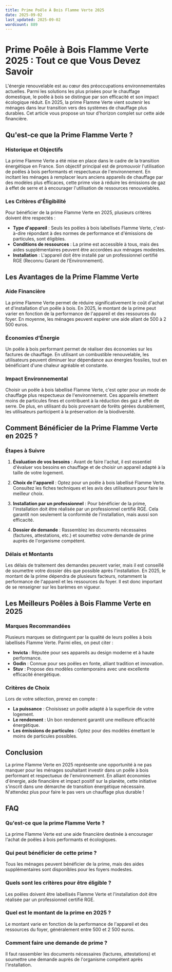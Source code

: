 ```yaml
---
title: Prime Poêle À Bois Flamme Verte 2025
date: 2025-09-02
last_updated: 2025-09-02
wordcount: 889
---
```


# Prime Poêle à Bois Flamme Verte 2025 : Tout ce que Vous Devez Savoir

L'énergie renouvelable est au cœur des préoccupations environnementales actuelles. Parmi les solutions les plus prisées pour le chauffage domestique, le poêle à bois se distingue par son efficacité et son impact écologique réduit. En 2025, la prime Flamme Verte vient soutenir les ménages dans leur transition vers des systèmes de chauffage plus durables. Cet article vous propose un tour d'horizon complet sur cette aide financière.

## Qu'est-ce que la Prime Flamme Verte ?

### Historique et Objectifs

La prime Flamme Verte a été mise en place dans le cadre de la transition énergétique en France. Son objectif principal est de promouvoir l'utilisation de poêles à bois performants et respectueux de l'environnement. En incitant les ménages à remplacer leurs anciens appareils de chauffage par des modèles plus efficaces, cette prime vise à réduire les émissions de gaz à effet de serre et à encourager l'utilisation de ressources renouvelables.

### Les Critères d'Éligibilité

Pour bénéficier de la prime Flamme Verte en 2025, plusieurs critères doivent être respectés :

- **Type d'appareil** : Seuls les poêles à bois labellisés Flamme Verte, c'est-à-dire répondant à des normes de performance et d'émissions de particules, sont éligibles.
- **Conditions de ressources** : La prime est accessible à tous, mais des aides supplémentaires peuvent être accordées aux ménages modestes.
- **Installation** : L'appareil doit être installé par un professionnel certifié RGE (Reconnu Garant de l’Environnement).

## Les Avantages de la Prime Flamme Verte

### Aide Financière

La prime Flamme Verte permet de réduire significativement le coût d'achat et d'installation d'un poêle à bois. En 2025, le montant de la prime peut varier en fonction de la performance de l'appareil et des ressources du foyer. En moyenne, les ménages peuvent espérer une aide allant de 500 à 2 500 euros.

### Économies d'Énergie

Un poêle à bois performant permet de réaliser des économies sur les factures de chauffage. En utilisant un combustible renouvelable, les utilisateurs peuvent diminuer leur dépendance aux énergies fossiles, tout en bénéficiant d'une chaleur agréable et constante.

### Impact Environnemental

Choisir un poêle à bois labellisé Flamme Verte, c'est opter pour un mode de chauffage plus respectueux de l'environnement. Ces appareils émettent moins de particules fines et contribuent à la réduction des gaz à effet de serre. De plus, en utilisant du bois provenant de forêts gérées durablement, les utilisateurs participent à la préservation de la biodiversité.

## Comment Bénéficier de la Prime Flamme Verte en 2025 ?

### Étapes à Suivre

1. **Évaluation de vos besoins** : Avant de faire l'achat, il est essentiel d'évaluer vos besoins en chauffage et de choisir un appareil adapté à la taille de votre logement.
   
2. **Choix de l'appareil** : Optez pour un poêle à bois labellisé Flamme Verte. Consultez les fiches techniques et les avis des utilisateurs pour faire le meilleur choix.

3. **Installation par un professionnel** : Pour bénéficier de la prime, l'installation doit être réalisée par un professionnel certifié RGE. Cela garantit non seulement la conformité de l'installation, mais aussi son efficacité.

4. **Dossier de demande** : Rassemblez les documents nécessaires (factures, attestations, etc.) et soumettez votre demande de prime auprès de l'organisme compétent.

### Délais et Montants

Les délais de traitement des demandes peuvent varier, mais il est conseillé de soumettre votre dossier dès que possible après l'installation. En 2025, le montant de la prime dépendra de plusieurs facteurs, notamment la performance de l'appareil et les ressources du foyer. Il est donc important de se renseigner sur les barèmes en vigueur.

## Les Meilleurs Poêles à Bois Flamme Verte en 2025

### Marques Recommandées

Plusieurs marques se distinguent par la qualité de leurs poêles à bois labellisés Flamme Verte. Parmi elles, on peut citer :

- **Invicta** : Réputée pour ses appareils au design moderne et à haute performance.
- **Godin** : Connue pour ses poêles en fonte, alliant tradition et innovation.
- **Stuv** : Propose des modèles contemporains avec une excellente efficacité énergétique.

### Critères de Choix

Lors de votre sélection, prenez en compte :

- **La puissance** : Choisissez un poêle adapté à la superficie de votre logement.
- **Le rendement** : Un bon rendement garantit une meilleure efficacité énergétique.
- **Les émissions de particules** : Optez pour des modèles émettant le moins de particules possibles.

## Conclusion

La prime Flamme Verte en 2025 représente une opportunité à ne pas manquer pour les ménages souhaitant investir dans un poêle à bois performant et respectueux de l'environnement. En alliant économies d'énergie, aide financière et impact positif sur la planète, cette initiative s'inscrit dans une démarche de transition énergétique nécessaire. N'attendez plus pour faire le pas vers un chauffage plus durable !

## FAQ

### Qu'est-ce que la prime Flamme Verte ?

La prime Flamme Verte est une aide financière destinée à encourager l'achat de poêles à bois performants et écologiques.

### Qui peut bénéficier de cette prime ?

Tous les ménages peuvent bénéficier de la prime, mais des aides supplémentaires sont disponibles pour les foyers modestes.

### Quels sont les critères pour être éligible ?

Les poêles doivent être labellisés Flamme Verte et l'installation doit être réalisée par un professionnel certifié RGE.

### Quel est le montant de la prime en 2025 ?

Le montant varie en fonction de la performance de l'appareil et des ressources du foyer, généralement entre 500 et 2 500 euros.

### Comment faire une demande de prime ?

Il faut rassembler les documents nécessaires (factures, attestations) et soumettre une demande auprès de l'organisme compétent après l'installation.